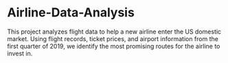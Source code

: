 # Airline-Data-Analysis
This project analyzes flight data to help a new airline enter the US domestic market. Using flight records, ticket prices, and airport information from the first quarter of 2019, we identify the most promising routes for the airline to invest in. 
